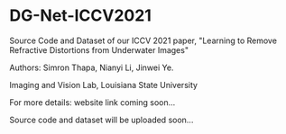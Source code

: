 # DG-Net-ICCV2021
Source Code and Dataset of our ICCV 2021 paper, "Learning to Remove Refractive Distortions from Underwater Images"


Authors: Simron Thapa, Nianyi Li, Jinwei Ye.

Imaging and Vision Lab, Louisiana State University

For more details: website link coming soon...

Source code and dataset will be uploaded soon...
